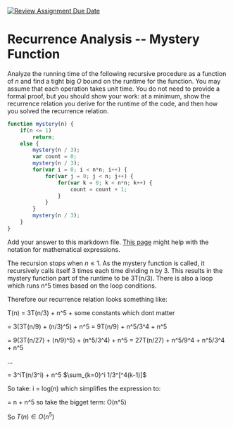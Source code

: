 [![Review Assignment Due Date](https://classroom.github.com/assets/deadline-readme-button-24ddc0f5d75046c5622901739e7c5dd533143b0c8e959d652212380cedb1ea36.svg)](https://classroom.github.com/a/OlW38W4k)
# Recurrence Analysis -- Mystery Function

Analyze the running time of the following recursive procedure as a function of
$n$ and find a tight big $O$ bound on the runtime for the function. You may
assume that each operation takes unit time. You do not need to provide a formal
proof, but you should show your work: at a minimum, show the recurrence relation
you derive for the runtime of the code, and then how you solved the recurrence
relation.

```javascript
function mystery(n) {
    if(n <= 1)
        return;
    else {
        mystery(n / 3);
        var count = 0;
        mystery(n / 3);
        for(var i = 0; i < n*n; i++) {
            for(var j = 0; j < n; j++) {
                for(var k = 0; k < n*n; k++) {
                    count = count + 1;
                }
            }
        }
        mystery(n / 3);
    }
}
```

Add your answer to this markdown file. [This
page](https://docs.github.com/en/get-started/writing-on-github/working-with-advanced-formatting/writing-mathematical-expressions)
might help with the notation for mathematical expressions.

The recursion stops when $n \le 1$. As the mystery function is called, it recursively calls 
itself 3 times each time dividing n by 3. This results in the mystery function part of the 
runtime to be 3T(n/3).
There is also a loop which runs n^5 times based on the loop conditions.

Therefore our recurrence relation looks something like:

T(n) = 3T(n/3) + n^5 + some constants which dont matter
    
   = 3(3T(n/9) + (n/3)^5) + n^5 = 9T(n/9) + n^5/3^4 + n^5
         
   = 9(3T(n/27) + (n/9)^5) + (n^5/3^4) + n^5 = 27T(n/27) + n^5/9^4 + n^5/3^4 + n^5
         
 ...
 
   = 3^iT(n/3^i) + n^5 $\sum_{k=0}^i 1/3^[^4(k-1)]$
         
So take: i = log(n) which simplifies the expression to:
    
   = n + n^5 so take the bigget term: O(n^5)

So $T(n) \in O(n^5)$

